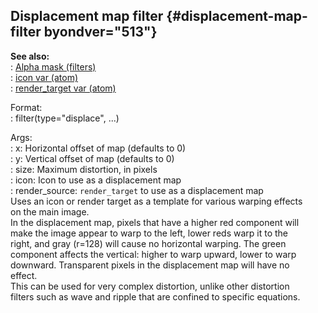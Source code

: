 ## Displacement map filter {#displacement-map-filter byondver="513"}    
**See also:**    
:   [Alpha mask (filters)](/%7Bnotes%7D/filters/alpha)    
:   [icon var (atom)](/atom/var/icon)    
:   [render_target var (atom)](/atom/var/render_target)    
<!-- -->    
Format:    
:   filter(type=\"displace\", \...)    
<!-- -->    
Args:    
:   x: Horizontal offset of map (defaults to 0)    
:   y: Vertical offset of map (defaults to 0)    
:   size: Maximum distortion, in pixels    
:   icon: Icon to use as a displacement map    
:   render_source: `render_target` to use as a displacement map    
Uses an icon or render target as a template for various warping effects    
on the main image.    
In the displacement map, pixels that have a higher red component will    
make the image appear to warp to the left, lower reds warp it to the    
right, and gray (r=128) will cause no horizontal warping. The green    
component affects the vertical: higher to warp upward, lower to warp    
downward. Transparent pixels in the displacement map will have no    
effect.    
This can be used for very complex distortion, unlike other distortion    
filters such as wave and ripple that are confined to specific equations.  